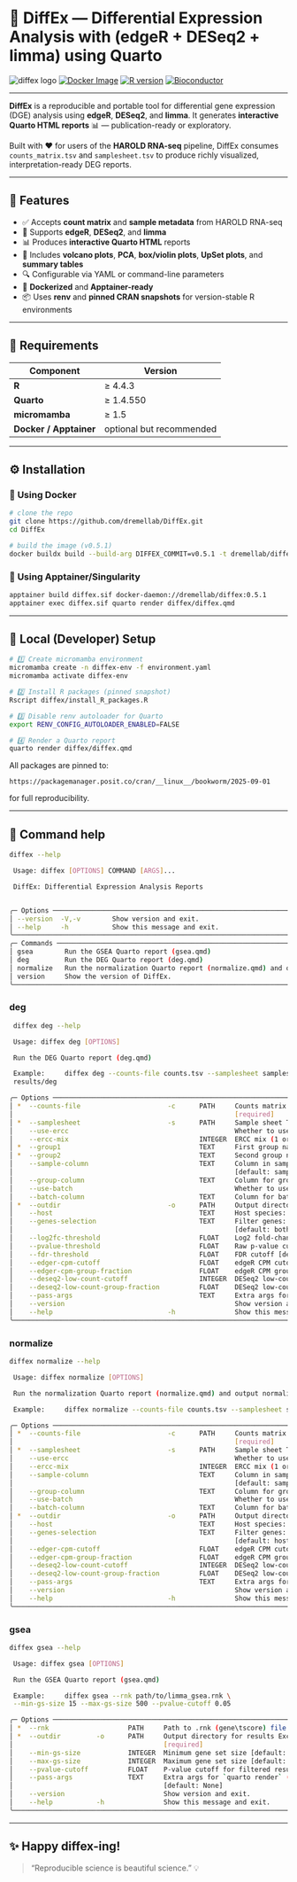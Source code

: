 # 🧬 DiffEx — Differential Expression Analysis with (edgeR + DESeq2 + limma) using Quarto

![diffex logo](https://img.shields.io/badge/Differential%20Expression-Reproducible-success?style=flat-square\&logo=r)
[![Docker Image](https://img.shields.io/badge/Docker-Available-blue?logo=docker)](https://hub.docker.com/r/seqinfomics/diffex)
[![R version](https://img.shields.io/badge/R-4.4.3-blue?logo=r)](https://www.r-project.org/)
[![Bioconductor](https://img.shields.io/badge/Bioconductor-3.20-blue?logo=bioconductor)](https://bioconductor.org/)

---

**DiffEx** is a reproducible and portable tool for differential gene expression (DGE) analysis using **edgeR**, **DESeq2**, and **limma**.
It generates **interactive Quarto HTML reports** 📊 — publication-ready or exploratory.

Built with ❤️ for users of the **HAROLD RNA-seq** pipeline, DiffEx consumes `counts_matrix.tsv` and `samplesheet.tsv` to produce richly visualized, interpretation-ready DEG reports.

---

## 🚀 Features

* ✅ Accepts **count matrix** and **sample metadata** from HAROLD RNA-seq
* 🧪 Supports **edgeR**, **DESeq2**, and **limma**
* 📊 Produces **interactive Quarto HTML** reports
* 🌋 Includes **volcano plots**, **PCA**, **box/violin plots**, **UpSet plots**, and **summary tables**
* 🔍 Configurable via YAML or command-line parameters
* 🐳 **Dockerized** and **Apptainer-ready**
* 📦 Uses **renv** and **pinned CRAN snapshots** for version-stable R environments

---

## 🧰 Requirements

| Component              | Version                  |
| ---------------------- | ------------------------ |
| **R**                  | ≥ 4.4.3                  |
| **Quarto**             | ≥ 1.4.550                |
| **micromamba**         | ≥ 1.5                    |
| **Docker / Apptainer** | optional but recommended |

---

## ⚙️ Installation

### 🐳 **Using Docker**

```bash
# clone the repo
git clone https://github.com/dremellab/DiffEx.git
cd DiffEx

# build the image (v0.5.1)
docker buildx build --build-arg DIFFEX_COMMIT=v0.5.1 -t dremellab/diffex:0.5.1 .
```

### 🧫 **Using Apptainer/Singularity**

```bash
apptainer build diffex.sif docker-daemon://dremellab/diffex:0.5.1
apptainer exec diffex.sif quarto render diffex/diffex.qmd
```

---

## 🧬 Local (Developer) Setup

```bash
# 1️⃣ Create micromamba environment
micromamba create -n diffex-env -f environment.yaml
micromamba activate diffex-env

# 2️⃣ Install R packages (pinned snapshot)
Rscript diffex/install_R_packages.R

# 3️⃣ Disable renv autoloader for Quarto
export RENV_CONFIG_AUTOLOADER_ENABLED=FALSE

# 4️⃣ Render a Quarto report
quarto render diffex/diffex.qmd
```

All packages are pinned to:

```
https://packagemanager.posit.co/cran/__linux__/bookworm/2025-09-01
```

for full reproducibility.

---

## 🧩 Command help

```bash
diffex --help

 Usage: diffex [OPTIONS] COMMAND [ARGS]...

 DiffEx: Differential Expression Analysis Reports


╭─ Options ────────────────────────────────────────────────────────────────────────────────────────────────╮
│ --version  -V,-v        Show version and exit.                                                           │
│ --help     -h           Show this message and exit.                                                      │
╰──────────────────────────────────────────────────────────────────────────────────────────────────────────╯
╭─ Commands ───────────────────────────────────────────────────────────────────────────────────────────────╮
│ gsea        Run the GSEA Quarto report (gsea.qmd)                                                        │
│ deg         Run the DEG Quarto report (deg.qmd)                                                          │
│ normalize   Run the normalization Quarto report (normalize.qmd) and output normalized counts only.       │
│ version     Show the version of DiffEx.                                                                  │
╰──────────────────────────────────────────────────────────────────────────────────────────────────────────╯

```

### deg

```bash
 diffex deg --help

 Usage: diffex deg [OPTIONS]

 Run the DEG Quarto report (deg.qmd)

 Example:     diffex deg --counts-file counts.tsv --samplesheet samples.tsv --group1 KOS --group2 Uninf -o
 results/deg

╭─ Options ────────────────────────────────────────────────────────────────────────────────────────────────╮
│ *  --counts-file                      -c      PATH     Counts matrix file (TSV) [default: None]          │
│                                                        [required]                                        │
│ *  --samplesheet                      -s      PATH     Sample sheet TSV/CSV [default: None] [required]   │
│    --use-ercc                                          Whether to use ERCC spike-ins                     │
│    --ercc-mix                                 INTEGER  ERCC mix (1 or 2) [default: 1]                    │
│ *  --group1                                   TEXT     First group name [default: None] [required]       │
│ *  --group2                                   TEXT     Second group name [default: None] [required]      │
│    --sample-column                            TEXT     Column in sample sheet for sample IDs             │
│                                                        [default: sampleName]                             │
│    --group-column                             TEXT     Column for grouping factor [default: groupName]   │
│    --use-batch                                         Whether to use batch as covariate                 │
│    --batch-column                             TEXT     Column for batch information [default: batch]     │
│ *  --outdir                           -o      PATH     Output directory [default: None] [required]       │
│    --host                                     TEXT     Host species: "Hs" or "Mm" [default: Hs]          │
│    --genes-selection                          TEXT     Filter genes: "host", "virus", or "both"          │
│                                                        [default: both]                                   │
│    --log2fc-threshold                         FLOAT    Log2 fold-change threshold [default: 1.0]         │
│    --pvalue-threshold                         FLOAT    Raw p-value cutoff [default: 0.05]                │
│    --fdr-threshold                            FLOAT    FDR cutoff [default: 0.05]                        │
│    --edger-cpm-cutoff                         FLOAT    edgeR CPM cutoff [default: 0.1]                   │
│    --edger-cpm-group-fraction                 FLOAT    edgeR CPM group fraction [default: 0.5]           │
│    --deseq2-low-count-cutoff                  INTEGER  DESeq2 low-count cutoff [default: 2]              │
│    --deseq2-low-count-group-fraction          FLOAT    DESeq2 low-count group fraction [default: 0.5]    │
│    --pass-args                                TEXT     Extra args for `quarto render` [default: None]    │
│    --version                                           Show version and exit.                            │
│    --help                             -h               Show this message and exit.                       │
╰──────────────────────────────────────────────────────────────────────────────────────────────────────────╯
```

### normalize

```bash
diffex normalize --help

 Usage: diffex normalize [OPTIONS]

 Run the normalization Quarto report (normalize.qmd) and output normalized counts only.

 Example:     diffex normalize --counts-file counts.tsv --samplesheet samples.tsv -o results/norm

╭─ Options ────────────────────────────────────────────────────────────────────────────────────────────────╮
│ *  --counts-file                      -c      PATH     Counts matrix file (TSV) [default: None]          │
│                                                        [required]                                        │
│ *  --samplesheet                      -s      PATH     Sample sheet TSV/CSV [default: None] [required]   │
│    --use-ercc                                          Whether to use ERCC spike-ins                     │
│    --ercc-mix                                 INTEGER  ERCC mix (1 or 2) [default: 1]                    │
│    --sample-column                            TEXT     Column in sample sheet for sample IDs             │
│                                                        [default: sampleName]                             │
│    --group-column                             TEXT     Column for grouping factor [default: groupName]   │
│    --use-batch                                         Whether to use batch as covariate                 │
│    --batch-column                             TEXT     Column for batch information [default: batch]     │
│ *  --outdir                           -o      PATH     Output directory [default: None] [required]       │
│    --host                                     TEXT     Host species: "Hs" or "Mm" [default: Hs]          │
│    --genes-selection                          TEXT     Filter genes: "host", "virus", or "both"          │
│                                                        [default: host]                                   │
│    --edger-cpm-cutoff                         FLOAT    edgeR CPM cutoff [default: 0.1]                   │
│    --edger-cpm-group-fraction                 FLOAT    edgeR CPM group fraction [default: 0.5]           │
│    --deseq2-low-count-cutoff                  INTEGER  DESeq2 low-count cutoff [default: 2]              │
│    --deseq2-low-count-group-fraction          FLOAT    DESeq2 low-count group fraction [default: 0.5]    │
│    --pass-args                                TEXT     Extra args for `quarto render` [default: None]    │
│    --version                                           Show version and exit.                            │
│    --help                             -h               Show this message and exit.                       │
╰──────────────────────────────────────────────────────────────────────────────────────────────────────────╯
```

### gsea

```bash
diffex gsea --help

 Usage: diffex gsea [OPTIONS]

 Run the GSEA Quarto report (gsea.qmd)

 Example:     diffex gsea --rnk path/to/limma_gsea.rnk \                 --outdir results/gsea \
 --min-gs-size 15 --max-gs-size 500 --pvalue-cutoff 0.05

╭─ Options ────────────────────────────────────────────────────────────────────────────────────────────────╮
│ *  --rnk                    PATH     Path to .rnk (gene\tscore) file [default: None] [required]          │
│ *  --outdir         -o      PATH     Output directory for results Excel & HTML [default: None]           │
│                                      [required]                                                          │
│    --min-gs-size            INTEGER  Minimum gene set size [default: 15]                                 │
│    --max-gs-size            INTEGER  Maximum gene set size [default: 500]                                │
│    --pvalue-cutoff          FLOAT    P-value cutoff for filtered results [default: 0.05]                 │
│    --pass-args              TEXT     Extra args for `quarto render` (e.g. "--no-execute")                │
│                                      [default: None]                                                     │
│    --version                         Show version and exit.                                              │
│    --help           -h               Show this message and exit.                                         │
╰──────────────────────────────────────────────────────────────────────────────────────────────────────────╯
```

---

## ✨ Happy diffex-ing!

> “Reproducible science is beautiful science.” 💡

